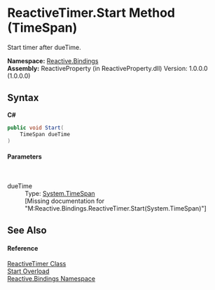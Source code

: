 # ReactiveTimer.Start Method (TimeSpan)
 

Start timer after dueTime.

**Namespace:**&nbsp;<a href="c3971206-685a-088e-bb60-d89f59135b99">Reactive.Bindings</a><br />**Assembly:**&nbsp;ReactiveProperty (in ReactiveProperty.dll) Version: 1.0.0.0 (1.0.0.0)

## Syntax

**C#**<br />
``` C#
public void Start(
	TimeSpan dueTime
)
```


#### Parameters
&nbsp;<dl><dt>dueTime</dt><dd>Type: <a href="http://msdn2.microsoft.com/en-us/library/269ew577" target="_blank">System.TimeSpan</a><br />\[Missing <param name="dueTime"/> documentation for "M:Reactive.Bindings.ReactiveTimer.Start(System.TimeSpan)"\]</dd></dl>

## See Also


#### Reference
<a href="b721b72c-738d-ae36-d329-7e88e86cd21b">ReactiveTimer Class</a><br /><a href="1c8ccc12-6215-1c85-94a8-aef34303e037">Start Overload</a><br /><a href="c3971206-685a-088e-bb60-d89f59135b99">Reactive.Bindings Namespace</a><br />